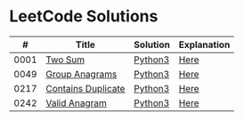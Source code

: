LeetCode Solutions
==================

| # | Title | Solution | Explanation |
|---| ----- | -------- | ----------- |
|0001|[Two Sum](https://leetcode.com/problems/two-sum/) | [Python3](./solutions/0001_two_sum/two_sum.py)|[Here](./solutions/0001_two_sum/README.md)|
|0049|[Group Anagrams](https://leetcode.com/problems/group-anagrams/) | [Python3](./solutions/0049_group_anagrams/group_anagrams.py)|[Here](./solutions/0049_group_anagrams/README.md)|
|0217|[Contains Duplicate](https://leetcode.com/problems/contains-duplicate/) | [Python3](./solutions/0217_contains_duplicate/contains_duplicate.py)|[Here](./solutions/0217_contains_duplicate/README.md)|
|0242|[Valid Anagram](https://leetcode.com/problems/valid-anagram/) | [Python3](./solutions/0242_valid_anagram/valid_anagram.py)|[Here](./solutions/0242_valid_anagram/README.md)|
